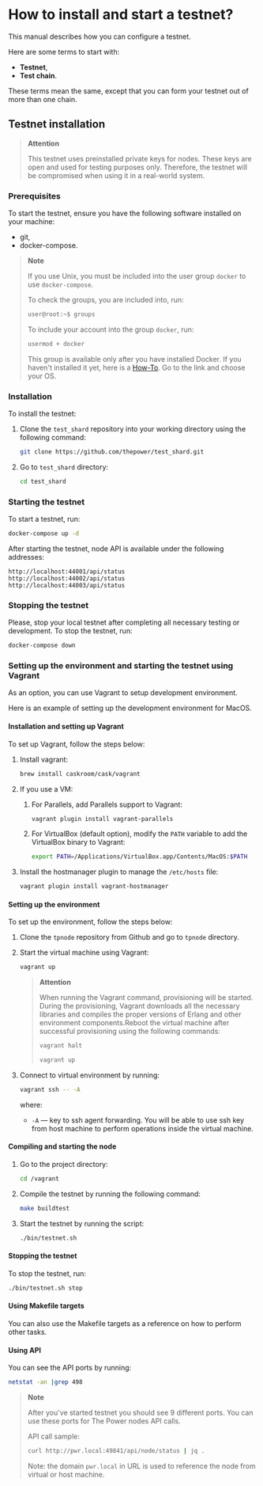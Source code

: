 # How to install and start a testnet?

This manual describes how you can configure a testnet.

Here are some terms to start with:

- **Testnet**,
- **Test chain**.

These terms mean the same, except that you can form your testnet out of more than one chain.

## Testnet installation

> **Attention**
>
> This testnet uses preinstalled private keys for nodes. These keys are open and used for testing purposes only. Therefore, the testnet will be compromised when using it in a real-world system.

### Prerequisites

To start the testnet, ensure you have the following software installed on your machine:

- git,
- docker-compose.

> **Note**
> 
> If you use Unix, you must be included into the user group `docker` to use `docker-compose`.
>
> To check the groups, you are included into, run:
> 
> ```bash
> user@root:~$ groups
> ```
> To include your account into the group `docker`, run:
> 
> ```bash
> usermod + docker
> ```
> 
> This group is available only after you have installed Docker. If you haven't installed it yet, here is a [How-To](https://docs.docker.com/engine/install/). Go to the link and choose your OS.

### Installation

To install the testnet:

1. Clone the `test_shard` repository into your working directory using the following command:

   ```bash
   git clone https://github.com/thepower/test_shard.git
   ```

2. Go to `test_shard` directory:

   ```bash
   cd test_shard
   ```

### Starting the testnet

To start a testnet, run:

```bash
docker-compose up -d
```

After starting the testnet, node API is available under the following addresses:

```text
http://localhost:44001/api/status
http://localhost:44002/api/status
http://localhost:44003/api/status
```

### Stopping the testnet

Please, stop your local testnet after completing all necessary testing or development. To stop the testnet, run:

```bash
docker-compose down
```

### Setting up the environment and starting the testnet using Vagrant

As an option, you can use Vagrant to setup development environment.

Here is an example of setting up the development environment for MacOS.

#### Installation and setting up Vagrant

To set up Vagrant, follow the steps below:

1. Install vagrant:

   ```bash
   brew install caskroom/cask/vagrant
   ```

2. If you use a VM:

   1. For Parallels, add Parallels support to Vagrant:

      ```bash
      vagrant plugin install vagrant-parallels
      ```

   2. For VirtualBox (default option), modify the `PATH` variable to add the VirtualBox binary to Vagrant:

      ```bash
      export PATH=/Applications/VirtualBox.app/Contents/MacOS:$PATH
      ```

3. Install the hostmanager plugin to manage the `/etc/hosts` file:

   ```bash
   vagrant plugin install vagrant-hostmanager
   ```

#### Setting up the environment

To set up the environment, follow the steps below:

1. Clone the `tpnode` repository from Github and go to `tpnode` directory.

2. Start the virtual machine using Vagrant:

   ```bash
   vagrant up
   ```

   > **Attention**
   >
   > When running the Vagrant command, provisioning will be started. During the provisioning, Vagrant downloads all the necessary libraries and compiles the proper versions of Erlang and other environment components.Reboot the virtual machine after successful provisioning using the following commands:
   >
   > ```bash
   > vagrant halt
   > ```
   >
   > ```bash
   > vagrant up
   > ```

3. Connect to virtual environment by running:

   ```bash
   vagrant ssh -- -A
   ```

   where:

   - `-A` — key to ssh agent forwarding. You will be able to use ssh key from host machine to perform operations inside the virtual machine.

#### Compiling and starting the node

1. Go to the project directory:

   ```bash
   cd /vagrant
   ```

2. Compile the testnet by running the following command:

   ```bash
   make buildtest
   ```

3. Start the testnet by running the script:

   ```bash
   ./bin/testnet.sh
   ```
#### Stopping the testnet

To stop the testnet, run:

```bash
./bin/testnet.sh stop
```

#### Using Makefile targets

You can also use the Makefile targets as a reference on how to perform other tasks.

#### Using API

You can see the API ports by running:

```bash
netstat -an |grep 498
```

> **Note**
>
> After you've started testnet you should see 9 different ports. You can use these ports for The Power nodes API calls.
>
> API call sample:
>
> ```bash
> curl http://pwr.local:49841/api/node/status | jq .
> ```
>
> Note: the domain `pwr.local` in URL is used to reference the node from virtual or host machine.
